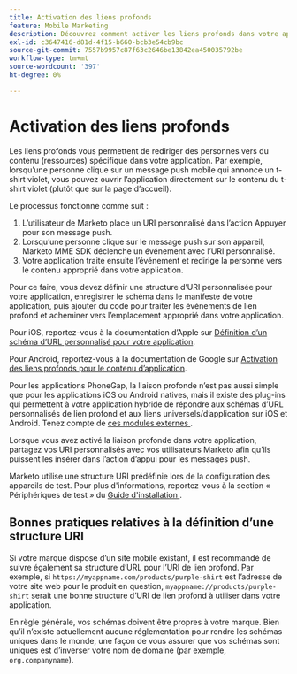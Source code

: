 ```yaml
---
title: Activation des liens profonds
feature: Mobile Marketing
description: Découvrez comment activer les liens profonds dans votre application pour les messages push Marketo à l’aide de schémas URI personnalisés, avec les conseils et les bonnes pratiques d’iOS, d’Android et de PhoneGap.
exl-id: c3647416-d81d-4f15-b660-bcb3e54cb9bc
source-git-commit: 7557b9957c87f63c2646be13842ea450035792be
workflow-type: tm+mt
source-wordcount: '397'
ht-degree: 0%

---
```


# Activation des liens profonds

Les liens profonds vous permettent de rediriger des personnes vers du contenu (ressources) spécifique dans votre application. Par exemple, lorsqu’une personne clique sur un message push mobile qui annonce un t-shirt violet, vous pouvez ouvrir l’application directement sur le contenu du t-shirt violet (plutôt que sur la page d’accueil).

Le processus fonctionne comme suit :

1. L’utilisateur de Marketo place un URI personnalisé dans l’action Appuyer pour son message push.
1. Lorsqu’une personne clique sur le message push sur son appareil, Marketo MME SDK déclenche un événement avec l’URI personnalisé.
1. Votre application traite ensuite l’événement et redirige la personne vers le contenu approprié dans votre application.

Pour ce faire, vous devez définir une structure d’URI personnalisée pour votre application, enregistrer le schéma dans le manifeste de votre application, puis ajouter du code pour traiter les événements de lien profond et acheminer vers l’emplacement approprié dans votre application.

Pour iOS, reportez-vous à la documentation d’Apple sur [Définition d’un schéma d’URL personnalisé pour votre application](https://developer.apple.com/documentation/xcode/defining-a-custom-url-scheme-for-your-app).

Pour Android, reportez-vous à la documentation de Google sur [Activation des liens profonds pour le contenu d’application](https://developer.android.com/training/app-links/deep-linking).

Pour les applications PhoneGap, la liaison profonde n’est pas aussi simple que pour les applications iOS ou Android natives, mais il existe des plug-ins qui permettent à votre application hybride de répondre aux schémas d’URL personnalisés de lien profond et aux liens universels/d’application sur iOS et Android. Tenez compte de [ ces modules externes ](https://cordova.apache.org/plugins/?q=deeplink).

Lorsque vous avez activé la liaison profonde dans votre application, partagez vos URI personnalisés avec vos utilisateurs Marketo afin qu’ils puissent les insérer dans l’action d’appui pour les messages push.

Marketo utilise une structure URI prédéfinie lors de la configuration des appareils de test. Pour plus d&#39;informations, reportez-vous à la section « Périphériques de test » du [ Guide d&#39;installation ](installation.md).

## Bonnes pratiques relatives à la définition d’une structure URI

Si votre marque dispose d’un site mobile existant, il est recommandé de suivre également sa structure d’URL pour l’URI de lien profond. Par exemple, si `https://myappname.com/products/purple-shirt` est l’adresse de votre site web pour le produit en question, `myappname://products/purple-shirt` serait une bonne structure d’URI de lien profond à utiliser dans votre application.

En règle générale, vos schémas doivent être propres à votre marque. Bien qu’il n’existe actuellement aucune réglementation pour rendre les schémas uniques dans le monde, une façon de vous assurer que vos schémas sont uniques est d’inverser votre nom de domaine (par exemple, `org.companyname`).
